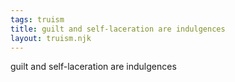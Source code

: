 ```yaml
---
tags: truism
title: guilt and self-laceration are indulgences
layout: truism.njk
---
```


guilt and self-laceration are indulgences
